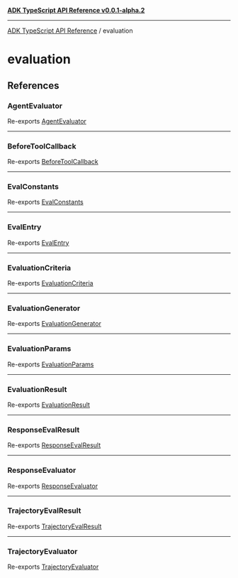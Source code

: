 [**ADK TypeScript API Reference v0.0.1-alpha.2**](../README.md)

***

[ADK TypeScript API Reference](../modules.md) / evaluation

# evaluation

## References

### AgentEvaluator

Re-exports [AgentEvaluator](AgentEvaluator/classes/AgentEvaluator.md)

***

### BeforeToolCallback

Re-exports [BeforeToolCallback](EvaluationGenerator/type-aliases/BeforeToolCallback.md)

***

### EvalConstants

Re-exports [EvalConstants](EvaluationConstants/variables/EvalConstants.md)

***

### EvalEntry

Re-exports [EvalEntry](EvaluationGenerator/interfaces/EvalEntry.md)

***

### EvaluationCriteria

Re-exports [EvaluationCriteria](AgentEvaluator/interfaces/EvaluationCriteria.md)

***

### EvaluationGenerator

Re-exports [EvaluationGenerator](EvaluationGenerator/classes/EvaluationGenerator.md)

***

### EvaluationParams

Re-exports [EvaluationParams](AgentEvaluator/interfaces/EvaluationParams.md)

***

### EvaluationResult

Re-exports [EvaluationResult](AgentEvaluator/interfaces/EvaluationResult.md)

***

### ResponseEvalResult

Re-exports [ResponseEvalResult](ResponseEvaluator/interfaces/ResponseEvalResult.md)

***

### ResponseEvaluator

Re-exports [ResponseEvaluator](ResponseEvaluator/classes/ResponseEvaluator.md)

***

### TrajectoryEvalResult

Re-exports [TrajectoryEvalResult](TrajectoryEvaluator/interfaces/TrajectoryEvalResult.md)

***

### TrajectoryEvaluator

Re-exports [TrajectoryEvaluator](TrajectoryEvaluator/classes/TrajectoryEvaluator.md)
